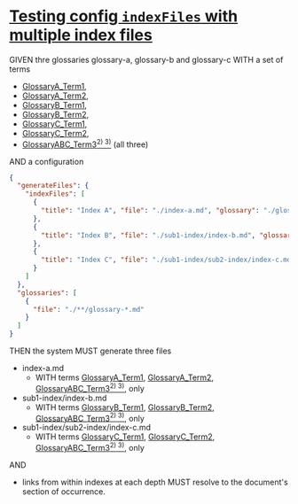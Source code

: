 # [Testing config `indexFiles` with multiple index files](#testing-config-indexfiles-with-multiple-index-files)

GIVEN thre glossaries glossary-a, glossary-b and glossary-c WITH a set of terms

*   [GlossaryA\_Term1][1],
*   [GlossaryA\_Term2][2],
*   [GlossaryB\_Term1][3],
*   [GlossaryB\_Term2][4],
*   [GlossaryC\_Term1][5],
*   [GlossaryC\_Term2][6],
*   [GlossaryABC\_Term3][7][<sup>2)</sup>][8][<sup> 3)</sup>][9] (all three)

AND a configuration

```json
{
  "generateFiles": {
    "indexFiles": [
      {
        "title": "Index A", "file": "./index-a.md", "glossary": "./glossary-a.md"
      },
      {
        "title": "Index B", "file": "./sub1-index/index-b.md", "glossary": "./sub1/glossary-b.md"
      },
      {
        "title": "Index C", "file": "./sub1-index/sub2-index/index-c.md", "glossary": "./sub1/sub2/glossary-c.md"
      }
    ]
  },
  "glossaries": [
    {
      "file": "./**/glossary-*.md"
    }
  ]
}
```

THEN the system MUST generate three files

*   index-a.md
    *   WITH terms [GlossaryA\_Term1][1], [GlossaryA\_Term2][2], [GlossaryABC\_Term3][7][<sup>2)</sup>][8][<sup> 3)</sup>][9], only
*   sub1-index/index-b.md
    *   WITH terms [GlossaryB\_Term1][3], [GlossaryB\_Term2][4], [GlossaryABC\_Term3][7][<sup>2)</sup>][8][<sup> 3)</sup>][9], only
*   sub1-index/sub2-index/index-c.md
    *   WITH terms [GlossaryC\_Term1][5], [GlossaryC\_Term2][6], [GlossaryABC\_Term3][7][<sup>2)</sup>][8][<sup> 3)</sup>][9], only

AND

*   links from within indexes at each depth MUST resolve to the document's section of occurrence.

[1]: ./glossary-a.md#glossarya_term1

[2]: ./glossary-a.md#glossarya_term2

[3]: ./sub1/glossary-b.md#glossaryb_term1

[4]: ./sub1/glossary-b.md#glossaryb_term2

[5]: ./sub1/sub2/glossary-c.md#glossaryc_term1

[6]: ./sub1/sub2/glossary-c.md#glossaryc_term2

[7]: ./glossary-a.md#glossaryabc_term3

[8]: ./sub1/glossary-b.md#glossaryabc_term3

[9]: ./sub1/sub2/glossary-c.md#glossaryabc_term3
